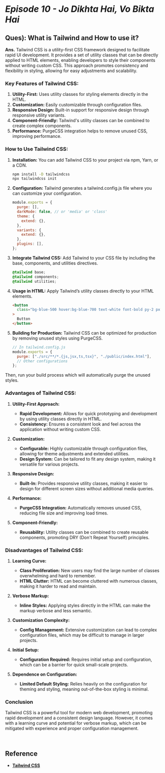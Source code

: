 # _Episode 10 - Jo Dikhta Hai, Vo Bikta Hai_


## Ques): What is Tailwind and How to use it?

**Ans.** Tailwind CSS is a utility-first CSS framework designed to facilitate rapid UI development. It provides a set of utility classes that can be directly applied to HTML elements, enabling developers to style their components without writing custom CSS. This approach promotes consistency and flexibility in styling, allowing for easy adjustments and scalability.

### Key Features of Tailwind CSS:

1. **Utility-First:** Uses utility classes for styling elements directly in the HTML.
2. **Customization:** Easily customizable through configuration files.
3. **Responsive Design:** Built-in support for responsive design through responsive utility variants.
4. **Component-Friendly:** Tailwind's utility classes can be combined to create complex components.
5. **Performance:** PurgeCSS integration helps to remove unused CSS, improving performance.

### How to Use Tailwind CSS:

1. **Installation:**
   You can add Tailwind CSS to your project via npm, Yarn, or a CDN.

   ```sh
   npm install -D tailwindcss
   npx tailwindcss init
   ```

2. **Configuration:**
   Tailwind generates a tailwind.config.js file where you can customize your configuration.

   ```js
   module.exports = {
     purge: [],
     darkMode: false, // or 'media' or 'class'
     theme: {
       extend: {},
     },
     variants: {
       extend: {},
     },
     plugins: [],
   };
   ```

3. **Integrate Tailwind CSS:**
   Add Tailwind to your CSS file by including the base, components, and utilities directives.

   ```css
   @tailwind base;
   @tailwind components;
   @tailwind utilities;
   ```

4. **Usage in HTML:**
   Apply Tailwind’s utility classes directly to your HTML elements.

   ```html
   <button
     class="bg-blue-500 hover:bg-blue-700 text-white font-bold py-2 px-4 rounded"
   >
     Button
   </button>
   ```

5. **Building for Production:**
   Tailwind CSS can be optimized for production by removing unused styles using PurgeCSS.

   ```js
   // In tailwind.config.js
   module.exports = {
     purge: ["./src/**/*.{js,jsx,ts,tsx}", "./public/index.html"],
     // Other configurations
   };
   ```

Then, run your build process which will automatically purge the unused styles.

### Advantages of Tailwind CSS:

1. **Utility-First Approach:**

   - **Rapid Development:** Allows for quick prototyping and development by using utility classes directly in HTML.
   - **Consistency:** Ensures a consistent look and feel across the application without writing custom CSS.

2. **Customization:**

   - **Configurable:** Highly customizable through configuration files, allowing for theme adjustments and extended utilities.
   - **Design System:** Can be tailored to fit any design system, making it versatile for various projects.

3. **Responsive Design:**

   - **Built-In:** Provides responsive utility classes, making it easier to design for different screen sizes without additional media queries.

4. **Performance:**

   - **PurgeCSS Integration:** Automatically removes unused CSS, reducing file size and improving load times.

5. **Component-Friendly:**
   - **Reusability:** Utility classes can be combined to create reusable components, promoting DRY (Don't Repeat Yourself) principles.

### Disadvantages of Tailwind CSS:

1. **Learning Curve:**

   - **Class Proliferation:** New users may find the large number of classes overwhelming and hard to remember.
   - **HTML Clutter:** HTML can become cluttered with numerous classes, making it harder to read and maintain.

2. **Verbose Markup:**

   - **Inline Styles:** Applying styles directly in the HTML can make the markup verbose and less semantic.

3. **Customization Complexity:**

   - **Config Management:** Extensive customization can lead to complex configuration files, which may be difficult to manage in larger projects.

4. **Initial Setup:**

   - **Configuration Required:** Requires initial setup and configuration, which can be a barrier for quick small-scale projects.

5. **Dependence on Configuration:**
   - **Limited Default Styling:** Relies heavily on the configuration for theming and styling, meaning out-of-the-box styling is minimal.

### Conclusion

Tailwind CSS is a powerful tool for modern web development, promoting rapid development and a consistent design language. However, it comes with a learning curve and potential for verbose markup, which can be mitigated with experience and proper configuration management.

<br/>

## Reference

- [**Tailwind CSS**](https://tailwindcss.com/docs/installation)
